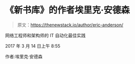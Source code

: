 # 《新书库》的作者埃里克·安德森

> 原文：<https://thenewstack.io/author/eric-anderson/>

网络工程师和架构师的 IT 自动化最佳实践

2017 年 3 月 14 日上午 8:55

作者:埃里克·安德森